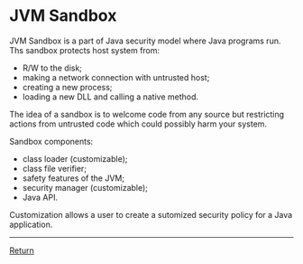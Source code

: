 # JVM Sandbox

JVM Sandbox is a part of Java security model where Java programs run. Ths sandbox protects host system from:
- R/W to the disk;
- making a network connection with untrusted host;
- creating a new process;
- loading a new DLL and calling a native method.

The idea of a sandbox is to welcome code from any source but restricting actions from untrusted code which could possibly harm your system.

Sandbox components:
- class loader (customizable);
- class file verifier;
- safety features of the JVM;
- security manager (customizable);
- Java API.

Customization allows a user to create a sutomized security policy for a Java application.

<hr>

[Return](../../../)